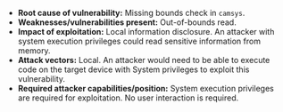 - **Root cause of vulnerability:** Missing bounds check in `camsys`.
- **Weaknesses/vulnerabilities present:** Out-of-bounds read.
- **Impact of exploitation:** Local information disclosure. An attacker with system execution privileges could read sensitive information from memory.
- **Attack vectors:** Local. An attacker would need to be able to execute code on the target device with System privileges to exploit this vulnerability.
- **Required attacker capabilities/position:** System execution privileges are required for exploitation. No user interaction is required.